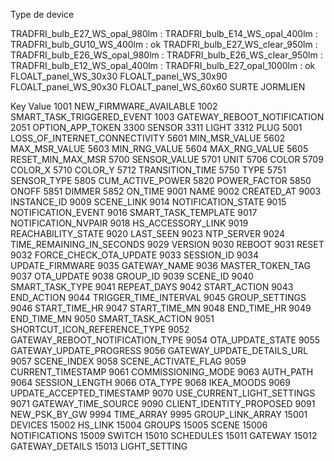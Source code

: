 Type de device

TRADFRI_bulb_E27_WS_opal_980lm		: 
TRADFRI_bulb_E14_WS_opal_400lm		: 
TRADFRI_bulb_GU10_WS_400lm			: ok
TRADFRI_bulb_E27_WS_clear_950lm		: 
TRADFRI_bulb_E26_WS_opal_980lm		: 
TRADFRI_bulb_E26_WS_clear_950lm		: 
TRADFRI_bulb_E12_WS_opal_400lm		: 
TRADFRI_bulb_E27_opal_1000lm 		: ok
FLOALT_panel_WS_30x30
FLOALT_panel_WS_30x90
FLOALT_panel_WS_90x30
FLOALT_panel_WS_60x60
SURTE
JORMLIEN



Key	Value
1001	NEW_FIRMWARE_AVAILABLE
1002	SMART_TASK_TRIGGERED_EVENT
1003	GATEWAY_REBOOT_NOTIFICATION
2051	OPTION_APP_TOKEN
3300	SENSOR
3311	LIGHT
3312	PLUG
5001	LOSS_OF_INTERNET_CONNECTIVITY
5601	MIN_MSR_VALUE
5602	MAX_MSR_VALUE
5603	MIN_RNG_VALUE
5604	MAX_RNG_VALUE
5605	RESET_MIN_MAX_MSR
5700	SENSOR_VALUE
5701	UNIT
5706	COLOR
5709	COLOR_X
5710	COLOR_Y
5712	TRANSITION_TIME
5750	TYPE
5751	SENSOR_TYPE
5805	CUM_ACTIVE_POWER
5820	POWER_FACTOR
5850	ONOFF
5851	DIMMER
5852	ON_TIME
9001	NAME
9002	CREATED_AT
9003	INSTANCE_ID
9009	SCENE_LINK
9014	NOTIFICATION_STATE
9015	NOTIFICATION_EVENT
9016	SMART_TASK_TEMPLATE
9017	NOTIFICATION_NVPAIR
9018	HS_ACCESSORY_LINK
9019	REACHABILITY_STATE
9020	LAST_SEEN
9023	NTP_SERVER
9024	TIME_REMAINING_IN_SECONDS
9029	VERSION
9030	REBOOT
9031	RESET
9032	FORCE_CHECK_OTA_UPDATE
9033	SESSION_ID
9034	UPDATE_FIRMWARE
9035	GATEWAY_NAME
9036	MASTER_TOKEN_TAG
9037	OTA_UPDATE
9038	GROUP_ID
9039	SCENE_ID
9040	SMART_TASK_TYPE
9041	REPEAT_DAYS
9042	START_ACTION
9043	END_ACTION
9044	TRIGGER_TIME_INTERVAL
9045	GROUP_SETTINGS
9046	START_TIME_HR
9047	START_TIME_MN
9048	END_TIME_HR
9049	END_TIME_MN
9050	SMART_TASK_ACTION
9051	SHORTCUT_ICON_REFERENCE_TYPE
9052	GATEWAY_REBOOT_NOTIFICATION_TYPE
9054	OTA_UPDATE_STATE
9055	GATEWAY_UPDATE_PROGRESS
9056	GATEWAY_UPDATE_DETAILS_URL
9057	SCENE_INDEX
9058	SCENE_ACTIVATE_FLAG
9059	CURRENT_TIMESTAMP
9061	COMMISSIONING_MODE
9063	AUTH_PATH
9064	SESSION_LENGTH
9066	OTA_TYPE
9068	IKEA_MOODS
9069	UPDATE_ACCEPTED_TIMESTAMP
9070	USE_CURRENT_LIGHT_SETTINGS
9071	GATEWAY_TIME_SOURCE
9090	CLIENT_IDENTITY_PROPOSED
9091	NEW_PSK_BY_GW
9994	TIME_ARRAY
9995	GROUP_LINK_ARRAY
15001	DEVICES
15002	HS_LINK
15004	GROUPS
15005	SCENE
15006	NOTIFICATIONS
15009	SWITCH
15010	SCHEDULES
15011	GATEWAY
15012	GATEWAY_DETAILS
15013	LIGHT_SETTING